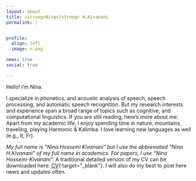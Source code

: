 ```yaml
---
layout: about
title: <strong>Nina</strong> H.Kivanani
permalink: /


profile:
  align: left
  image: n.png

news: true
social: true

---
```

Hello! I’m Nina.

I specialize in phonetics, and acoustic analysis of speech, speech processing, and automatic speech recognition. But my research interests and experience span a broad range of topics such as cognitive, and computational linguistics.  If you are still reading, here’s more about me: Apart from my academic life, I enjoy spending time in nature, mountains, traveling, playing Harmonic & Kalimba. I love learning new languages as well (e.g., It, Fr).

<!---If you are still reading, here’s more about me: Apart from my academic life, I enjoy spending time in nature, mountains, traveling, playing Harmonic & Kalimba. I love learning new languages as well (e.g. It, Fr).--->

<!---Please go to [Projects](/Projects/){:target="\_blank"}, [CV](/CV/){:target="\_blank"}, to find out more about my work.--->

<i> My full name is “Nina Hosseini Kivanani” but I use the abbreviated “Nina H.Kivanani” of my full name in academics. For papers, I use “Nina Hosseini-Kivanani”.</i>
A traditional detailed version of my CV can be downloaded here: [CV](./assets/pdf){:target="\_blank"}. I will also do my best to post here news and updates often.

<!---
Link to your favorite [subreddit](http://reddit.com){:target="\_blank"}. You can put a picture in, too. The code is already in, just name your picture `prof_pic.jpg` and put it in the `img/` folder. Put your address / P.O. box / other info right below your picture. You can also disable any these elements by editing `profile` property of the YAML header of your `_pages/about.md`. Link to your social media connections, too. This theme is set up to use [Font Awesome icons](http://fortawesome.github.io/Font-Awesome/){:target="\_blank"} and [Academicons](https://jpswalsh.github.io/academicons/){:target="\_blank"}, like the ones below. Add your Facebook, Twitter, LinkedIn, Google Scholar, or just disable all of them."--->
